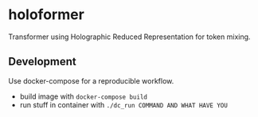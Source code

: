 holoformer
==========
Transformer using Holographic Reduced Representation for token mixing.

Development
-----------
Use docker-compose for a reproducible workflow.
 * build image with `docker-compose build`
 * run stuff in container with `./dc_run COMMAND AND WHAT HAVE YOU`
